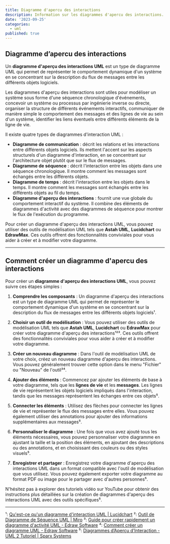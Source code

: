 ```yaml
---
title: Diagramme d'apercu des interactions
description: Information sur les diagrammes d'apercu des interactions.
date: '2023-09-25'
categories:
  - uml
published: true
---
```


## Diagramme d’apercu des interactions

Un **diagramme d'aperçu des interactions UML** est un type de diagramme UML qui permet de représenter le comportement dynamique d'un système en se concentrant sur la description du flux de messages entre les différents objets logiciels. 

Les diagrammes d'aperçu des interactions sont utiles pour modéliser un système sous forme d'une séquence chronologique d'événements, concevoir un système ou processus par ingénierie inverse ou directe, organiser la structure de différents événements interactifs, communiquer de manière simple le comportement des messages et des lignes de vie au sein d'un système, identifier les liens éventuels entre différents éléments de la ligne de vie.

Il existe quatre types de diagrammes d'interaction UML : 
- **Diagramme de communication** : décrit les relations et les interactions entre différents objets logiciels. Ils mettent l'accent sur les aspects structurels d'un diagramme d'interaction, en se concentrant sur l'architecture objet plutôt que sur le flux de messages.
- **Diagramme de séquence** : décrit l'interaction entre les objets dans une séquence chronologique. Il montre comment les messages sont échangés entre les différents objets.
- **Diagramme de temps** : décrit l'interaction entre les objets dans le temps. Il montre comment les messages sont échangés entre les différents objets au fil du temps.
- **Diagramme d'aperçu des interactions** : fournit une vue globale du comportement interactif du système. Il combine des éléments de diagrammes d'activité avec des diagrammes de séquence pour montrer le flux de l'exécution du programme.

Pour créer un diagramme d'aperçu des interactions UML, vous pouvez utiliser des outils de modélisation UML tels que **Astah UML**, **Lucidchart** ou **EdrawMax**. Ces outils offrent des fonctionnalités conviviales pour vous aider à créer et à modifier votre diagramme.

---

## Comment créer un diagramme d'apercu des interactions

Pour créer un **diagramme d'aperçu des interactions UML**, vous pouvez suivre ces étapes simples :

1. **Comprendre les composants** : Un diagramme d'aperçu des interactions est un type de diagramme UML qui permet de représenter le comportement dynamique d'un système en se concentrant sur la description du flux de messages entre les différents objets logiciels¹.

2. **Choisir un outil de modélisation** : Vous pouvez utiliser des outils de modélisation UML tels que **Astah UML**, **Lucidchart** ou **EdrawMax** pour créer votre diagramme d'aperçu des interactions¹²³. Ces outils offrent des fonctionnalités conviviales pour vous aider à créer et à modifier votre diagramme.

3. **Créer un nouveau diagramme** : Dans l'outil de modélisation UML de votre choix, créez un nouveau diagramme d'aperçu des interactions. Vous pouvez généralement trouver cette option dans le menu "Fichier" ou "Nouveau" de l'outil³⁴.

4. **Ajouter des éléments** : Commencez par ajouter les éléments de base à votre diagramme, tels que les **lignes de vie** et les **messages**. Les lignes de vie représentent les objets logiciels impliqués dans l'interaction, tandis que les messages représentent les échanges entre ces objets⁵.

5. **Connecter les éléments** : Utilisez des flèches pour connecter les lignes de vie et représenter le flux des messages entre elles. Vous pouvez également utiliser des annotations pour ajouter des informations supplémentaires aux messages⁵.

6. **Personnaliser le diagramme** : Une fois que vous avez ajouté tous les éléments nécessaires, vous pouvez personnaliser votre diagramme en ajustant la taille et la position des éléments, en ajoutant des descriptions ou des annotations, et en choisissant des couleurs ou des styles visuels⁵.

7. **Enregistrer et partager** : Enregistrez votre diagramme d'aperçu des interactions UML dans un format compatible avec l'outil de modélisation que vous utilisez. Vous pouvez également exporter votre diagramme au format PDF ou image pour le partager avec d'autres personnes⁵.

N'hésitez pas à explorer des tutoriels vidéo sur YouTube pour obtenir des instructions plus détaillées sur la création de diagrammes d'aperçu des interactions UML avec des outils spécifiques⁵.

---

¹: [Qu'est-ce qu'un diagramme d'interaction UML | Lucidchart](https://www.lucidchart.com/pages/fr/diagramme-dinteraction-uml)
²: [Outil de Diagramme de Séquence UML | Miro](https://miro.com/fr/diagramme/diagramme-de-sequence-uml/)
³: [Guide pour créer rapidement un diagramme d'activité UML - Edraw Software](https://www.edrawsoft.com/fr/create-uml-activity-diagram.html)
⁴: [Comment créer un diagramme UML - Edraw Software](https://www.edrawsoft.com/fr/how-to-create-uml-diagram.html)
⁵: [Diagrammes d’Aperçu d’Interaction - UML 2 Tutoriel | Sparx Systems](https://sparxsystems.fr/resources/tutorials/uml2/interaction-overview-diagram.html)
